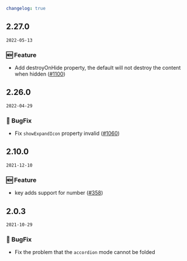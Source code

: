 ```yaml
changelog: true
```

## 2.27.0

`2022-05-13`

### 🆕 Feature

- Add destroyOnHide property, the default will not destroy the content when hidden ([#1100](https://github.com/mb-design/mb-design-vue/pull/1100))


## 2.26.0

`2022-04-29`

### 🐛 BugFix

- Fix `showExpandIcon` property invalid ([#1060](https://github.com/mb-design/mb-design-vue/pull/1060))


## 2.10.0

`2021-12-10`

### 🆕 Feature

- key adds support for number ([#358](https://github.com/mb-design/mb-design-vue/pull/358))


## 2.0.3

`2021-10-29`

### 🐛 BugFix

- Fix the problem that the `accordion` mode cannot be folded

